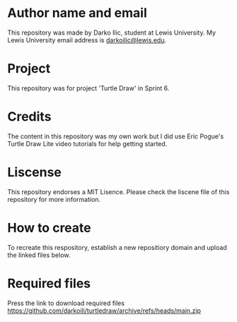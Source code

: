 # Author name and email
This repository was made by Darko Ilic, student at Lewis University. My Lewis University email address is darkoilic@lewis.edu.  
# Project
This repository was for project 'Turtle Draw' in Sprint 6.
# Credits
The content in this repository was my own work but I did use Eric Pogue's Turtle Draw Lite video tutorials for help getting started.
# Liscense
This repository endorses a MIT Lisence. Please check the liscene file of this repository for more information.
# How to create
To recreate this respository, establish a new repositiory domain and upload the linked files below.
# Required files
Press the link to download required files
https://github.com/darkoili/turtledraw/archive/refs/heads/main.zip


